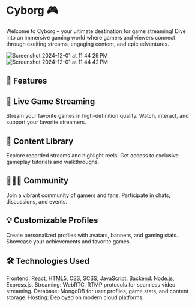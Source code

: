 
Cyborg 🎮
=========
Welcome to Cyborg 
– your ultimate destination for game streaming! Dive into an immersive gaming world where gamers and viewers connect through exciting streams, engaging content, and epic adventures.

![Screenshot 2024-12-01 at 11 44 29 PM](https://github.com/user-attachments/assets/ab8ba47f-00c2-4c4a-b049-3c3251ad4586)
![Screenshot 2024-12-01 at 11 44 42 PM](https://github.com/user-attachments/assets/91814367-4d7a-4296-87fd-7f9fc6d6f1be)


🚀 Features
------------
🌟 Live Game Streaming
------------------------
Stream your favorite games in high-definition quality.
Watch, interact, and support your favorite streamers.

🎥 Content Library
--------------------
Explore recorded streams and highlight reels.
Get access to exclusive gameplay tutorials and walkthroughs.

🧑‍🤝‍🧑 Community
-------------
Join a vibrant community of gamers and fans.
Participate in chats, discussions, and events.

💡 Customizable Profiles
--------------------------
Create personalized profiles with avatars, banners, and gaming stats.
Showcase your achievements and favorite games.

🛠️ Technologies Used
----------------------
Frontend: React, HTML5, CSS, SCSS, JavaScript.
Backend: Node.js, Express.js.
Streaming: WebRTC, RTMP protocols for seamless video streaming.
Database: MongoDB for user profiles, game stats, and content storage.
Hosting: Deployed on modern cloud platforms.

